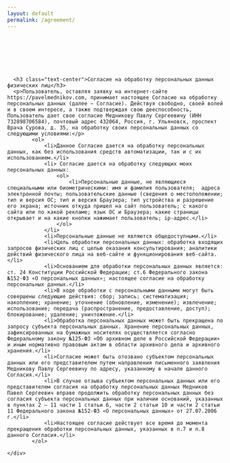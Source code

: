 ```yaml
---
layout: default
permalink: /agreement/
---
```



<div class="container" content="noindex">
  <div class="row">
    <div class="page-404 col-md-12 text" style="padding-top: 80px; padding-bottom: 80px;">

      <h3 class="text-center">Согласие на обработку персональных данных физических лиц</h3>
      <p>Пользователь, оставляя заявку на интернет-сайте https://pavelmednikov.com, принимает настоящее Согласие на обработку персональных данных (далее – Согласие). Действуя свободно, своей волей и в своем интересе, а также подтверждая свою дееспособность, Пользователь дает свое согласие Медникову Павлу Сергеевичу (ИНН 732898706584), почтовый адрес 432064, Россия, г. Ульяновск, проспект Врача Сурова, д. 35, на обработку своих персональных данных со следующими условиями:</p>
			<ol>
				<li>Данное Согласие дается на обработку персональных данных, как без использования средств автоматизации, так и с их использованием.</li>
				<li> Согласие дается на обработку следующих моих персональных данных:
					<ol>
						<li>Персональные данные, не являющиеся специальными или биометрическими: имя и фамилия пользователя;  адреса электронной почты; пользовательские данные (сведения о местоположении; тип и версия ОС; тип и версия Браузера; тип устройства и разрешение его экрана; источник откуда пришел на сайт пользователь; с какого сайта или по какой рекламе; язык ОС и Браузера; какие страницы открывает и на какие кнопки нажимает пользователь; ip-адрес.</li>
					</ol>
				</li>
				<li>Персональные данные не являются общедоступными.</li>
				<li>Цель обработки персональных данных: обработка входящих запросов физических лиц с целью оказания консультирования; аналитики действий физического лица на веб-сайте и функционирования веб-сайта.</li>
				<li>Основанием для обработки персональных данных является: ст. 24 Конституции Российской Федерации; ст.6 Федерального закона №152-ФЗ «О персональных данных»; настоящее согласие на обработку персональных данных.</li>
				<li>В ходе обработки с персональными данными могут быть совершены следующие действия: сбор; запись; систематизация; накопление; хранение; уточнение (обновление, изменение); извлечение; использование; передача (распространение, предоставление, доступ); блокирование; удаление; уничтожение.</li>
				<li>Обработка персональных данных может быть прекращена по запросу субъекта персональных данных. Хранение персональных данных, зафиксированных на бумажных носителях осуществляется согласно Федеральному закону №125-ФЗ «Об архивном деле в Российской Федерации» и иным нормативно правовым актам в области архивного дела и архивного хранения.</li>
				<li>Согласие может быть отозвано субъектом персональных данных или его представителем путем направления письменного заявления Медникову Павлу Сергеевичу по адресу, указанному в начале данного Согласия.</li>
				<li>В случае отзыва субъектом персональных данных или его представителем согласия на обработку персональных данных Медников Павел Сергеевич вправе продолжить обработку персональных данных без согласия субъекта персональных данных при наличии оснований, указанных в пунктах 2 – 11 части 1 статьи 6, части 2 статьи 10 и части 2 статьи 11 Федерального закона №152-ФЗ «О персональных данных» от 27.07.2006 г.</li>
				<li>Настоящее согласие действует все время до момента прекращения обработки персональных данных, указанных в п.7 и п.8 данного Согласия.</li>
			</ol>

    </div>
  </div>
</div>


